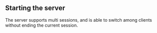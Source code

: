 ## Starting the server
The server supports multi sessions, and is able to switch among clients without ending the current session.
